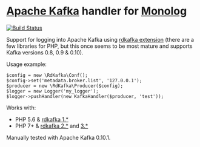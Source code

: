 # [Apache Kafka](https://kafka.apache.org/) handler for [Monolog](https://github.com/Seldaek/monolog)

[![Build Status](https://travis-ci.org/kozlice/monolog-kafka.svg?branch=master)](https://travis-ci.org/kozlice/monolog-kafka)

Support for logging into Apache Kafka using [rdkafka extension](https://github.com/arnaud-lb/php-rdkafka) (there are a few libraries for PHP, but this once seems to be most mature and supports Kafka versions 0.8, 0.9 & 0.10).

Usage example:

    $config = new \RdKafka\Conf();
    $config->set('metadata.broker.list', '127.0.0.1');
    $producer = new \RdKafka\Producer($config);
    $logger = new Logger('my_logger');
    $logger->pushHandler(new KafkaHandler($producer, 'test'));

Works with:
- PHP 5.6 & [rdkafka 1.*](https://pecl.php.net/package/rdkafka/1.0.0)
- PHP 7+ & [rdkafka 2.*](https://pecl.php.net/package/rdkafka/2.0.0) and [3.*](https://pecl.php.net/package/rdkafka/3.0.0)

Manually tested with Apache Kafka 0.10.1.
